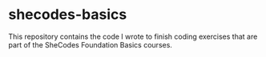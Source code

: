 # shecodes-basics
This repository contains the code I wrote to finish coding exercises that are part of the SheCodes Foundation Basics courses.
